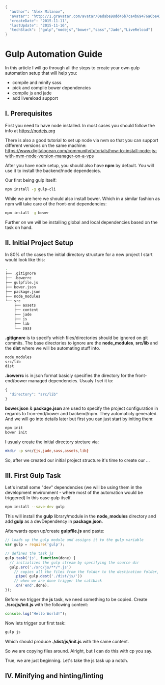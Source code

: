 ```meta
{
  "author": "Alex Milanov",
  "avatar": "http://1.gravatar.com/avatar/0edabe98dd46b7ca4b69476a6be41736",
  "createDate": "2015-11-11",
  "lastUpdate": "2015-11-16",
  "techStack": ["gulp","nodejs","bower","sass","Jade","LiveReload"]
}
```
# Gulp Automation Guide

In this article I will go through all the steps to create your own gulp automation setup that will help you:
- compile and minify sass
- pick and compile bower dependencies
- compile js and jade
- add livereload support

## I. Prerequisites
First you need to have node installed. In most cases you should follow the info at https://nodejs.org

There is also a good tutorial to set up node via nvm so that you can support different versions on the same machine:
https://www.digitalocean.com/community/tutorials/how-to-install-node-js-with-nvm-node-version-manager-on-a-vps

After you have node setup, you should also have **npm** by default.
You will use it to install the backend/node dependecies.

Our first being gulp itself:
```bash
npm install -g gulp-cli
```

While we are here we should also install bower. Which in a similar fashion as npm will take care of the front-end dependencies:
```bash
npm install -g bower
```

Further on we will be installing global and local dependencies based on the task on hand.

## II. Initial Project Setup 

In 80% of the cases the initial directory structure for a new project I start would look like this:
```bash
.
├── .gitignore
├── .bowerrc
├── gulpfile.js
├── bower.json
├── package.json
├── node_modules
└── src
    ├── assets
    ├── content
    ├── jade
    ├── js
    ├── lib
    └── sass
```

**.gitignore** is to specify which files/directories should be ignored on git commits. The base directories to ignore are the **node_modules**, **src/lib** and the **dist** where we will be automating stuff into.

```bash
node_modules
src/lib
dist
```

**.bowerrc** is in json format basicly specifies the directory for the front-end/bower managed dependencies. Usualy I set it to:

```js
{
  "directory": "src/lib"
}
```

**bower.json** & **package.json** are used to specify the project configuration in regards to fron-end/bower and backend/npm. They automaticly generated. And we will go into details later but first you can just start by initing them:

```bash
npm init
bower init
```

I usualy create the initial directory strcture via:
```bash
mkdir -p src/{js,jade,sass,assets,lib}
```

So, after we created our initial project structure it's time to create our ...

## III. First Gulp Task

Let's install some "dev" dependencies (we will be using them in the development environment - where most of the automation would be triggered) In this case gulp itself.

```bash
npm install --save-dev gulp
```

This will install the **gulp** library/module in the **node_modules** directory and add **gulp** as a devDependency in **package.json**.

Afterwards open up/create **gulpfile.js** and paste:
```js
// loads up the gulp module and assigns it to the gulp variable
var gulp = require('gulp');

// defines the task js
gulp.task('js', function(done) {
  // initializes the gulp stream by specifying the source dir
  gulp.src('./src/js/**/*.js')
    // copies all the files from the folder to the destination folder, in our case ./dist/js/
    .pipe( gulp.dest('./dist/js/'))
    // when we are done trigger the callback
    .on('end',done);
});
```

Before we trigger the **js** task, we need something to be copied. Create **./src/js/init.js** with the following content:

```js
console.log("Hello World!");
```

Now lets trigger our first task:

```bash
gulp js
```

Which should produce **./dist/js/init.js** with the same content.

So we are copying files around. Alright, but I can do this with cp you say. 

True, we are just beginning. Let's take the js task up a notch.

## IV. Minifying and hinting/linting





